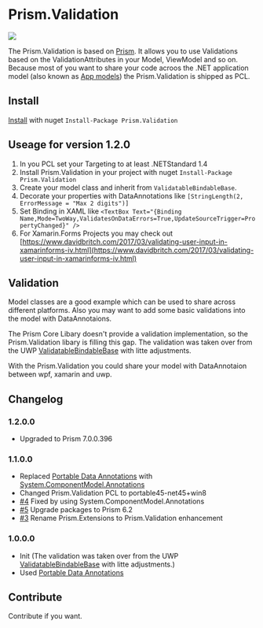  # Prism.Validation

[<img src="https://ci.appveyor.com/api/projects/status/github/mfe-/Prism.Validation?branch=master&svg=true">](https://ci.appveyor.com/project/mfe-/prism-extensions)

The Prism.Validation is based on [Prism](https://github.com/PrismLibrary). It allows you to use Validations based on the ValidationAttributes in your Model, ViewModel and so on. 
Because most of you want to share your code acroos the .NET application model (also known as [App models](https://en.wikipedia.org/wiki/.NET_Framework#App_models)) the Prism.Validation is shipped as PCL.

## Install
[Install](https://www.nuget.org/packages/Prism.Validation/) with nuget ```Install-Package Prism.Validation```

## Useage for version 1.2.0
1. In you PCL set your Targeting to at least .NETStandard 1.4
2. Install Prism.Validation in your project with nuget ```Install-Package Prism.Validation``` 
3. Create your model class and inherit from ```ValidatableBindableBase```.
4. Decorate your properties with DataAnnotations like ```[StringLength(2, ErrorMessage = "Max 2 digits")]```
5. Set Binding in XAML like ```<TextBox Text="{Binding Name,Mode=TwoWay,ValidatesOnDataErrors=True,UpdateSourceTrigger=PropertyChanged}" />``` 
6. For Xamarin.Forms Projects you may check out [https://www.davidbritch.com/2017/03/validating-user-input-in-xamarinforms-iv.html](https://www.davidbritch.com/2017/03/validating-user-input-in-xamarinforms-iv.html)

## Validation
Model classes are a good example which can be used to share across different platforms. Also you may want to add some basic validations into the model with DataAnnotaions.

The Prism Core Libary doesn't provide a validation implementation, so the Prism.Validation libary is filling this gap. The validation was taken over from the UWP [ValidatableBindableBase](https://github.com/PrismLibrary/Prism/tree/de7b03b5e015edcac595602512877b264a1345d1/Source/Windows10/Prism.Windows/Validation) with litte adjustments.

With the Prism.Validation you could share your model with DataAnnotaion between wpf, xamarin and uwp. 

## Changelog

### 1.2.0.0

- Upgraded to Prism 7.0.0.396 

### 1.1.0.0

- Replaced [Portable Data Annotations](https://www.nuget.org/packages/Portable.DataAnnotations/) with [System.ComponentModel.Annotations](https://www.nuget.org/packages/System.ComponentModel.Annotations/)
- Changed Prism.Validation PCL to portable45-net45+win8
- [#4](https://github.com/mfe-/Prism.Validation/issues/4) Fixed by using System.ComponentModel.Annotations
- [#5](https://github.com/mfe-/Prism.Validation/issues/5) Upgrade packages to Prism 6.2
- [#3](https://github.com/mfe-/Prism.Validation/issues/3) Rename Prism.Extensions to Prism.Validation enhancement

### 1.0.0.0
- Init (The validation was taken over from the UWP [ValidatableBindableBase](https://github.com/PrismLibrary/Prism/tree/de7b03b5e015edcac595602512877b264a1345d1/Source/Windows10/Prism.Windows/Validation) with litte adjustments.)
- Used [Portable Data Annotations](https://www.nuget.org/packages/Portable.DataAnnotations/)

## Contribute
Contribute if you want.
